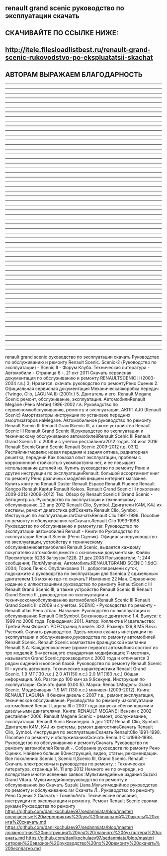 renault grand scenic руководство по эксплуатации скачать
--------------------------------------------------
СКАЧИВАЙТЕ ПО ССЫЛКЕ НИЖЕ:
--------------------------------------------------
http://itele.filesloadlistbest.ru/renault-grand-scenic-rukovodstvo-po-ekspluatatsii-skachat
--------------------------------------------------
АВТОРАМ ВЫРАЖАЕМ БЛАГОДАРНОСТЬ
--------------------------------------------------
--------------------------------------------------
--------------------------------------------------
--------------------------------------------------
--------------------------------------------------
--------------------------------------------------
--------------------------------------------------
--------------------------------------------------
--------------------------------------------------
--------------------------------------------------
--------------------------------------------------
--------------------------------------------------
--------------------------------------------------
--------------------------------------------------
--------------------------------------------------
--------------------------------------------------
--------------------------------------------------
--------------------------------------------------
--------------------------------------------------
--------------------------------------------------
--------------------------------------------------
--------------------------------------------------
--------------------------------------------------
--------------------------------------------------
--------------------------------------------------
--------------------------------------------------
--------------------------------------------------
--------------------------------------------------
--------------------------------------------------
--------------------------------------------------
--------------------------------------------------
--------------------------------------------------
--------------------------------------------------
--------------------------------------------------
--------------------------------------------------
--------------------------------------------------
--------------------------------------------------
--------------------------------------------------
--------------------------------------------------
--------------------------------------------------
--------------------------------------------------
--------------------------------------------------
--------------------------------------------------
--------------------------------------------------
--------------------------------------------------
--------------------------------------------------
--------------------------------------------------
--------------------------------------------------
--------------------------------------------------
--------------------------------------------------
--------------------------------------------------
--------------------------------------------------
--------------------------------------------------
--------------------------------------------------
--------------------------------------------------
--------------------------------------------------
--------------------------------------------------
--------------------------------------------------
--------------------------------------------------
renault grand scenic руководство по эксплуатации скачать Руководство по обслуживанию и ремонту Renault Scenic. Scenic-2 (Руководство по эксплуатации) - Scenic II - Форум Клуба. Техническая литература - Автомобили - Страница 6 -. 21 окт 2011  Скачать сервисная документация по обслуживанию и ремонту RENAULTSCENIC II (2003-2004 г.в.)  3; Нравится. скачать руководство по ремонтуРено Сценик 2. Официальная сервисная документация  Механическаякоробка передач (Twingo, Clio, LAGUNA II) (2001г.) 5. Двигатель и его. Renault Megane  Scenic  ремонт, обслуживание, эксплуатация. АвтомобилиRenault Megane (Рено Меган) 1996-2002 г.в.  Руководство по сервисномуобслуживанию, ремонту и эксплуатации. АКПП AJ0 (Renault Scenic) Амортизаторы  инструкции по установке передних амортизаторов наMegane. Автомобильное руководство по ремонту Renault Scenic III  Renault GrandScenic III, а также устройство Renault Scenic III  Renault Grand Scenic III,руководство по эксплуатации и техническому обслуживанию автомобилейRenault Scenic III  Renault Grand Scenic III с 2009 и с учетом рестайлинга2012 годов. 24 июл 2016  Renault ScenicGrand Scenic Renault Scenic 2009-2012 г.в. 03.12 Рестайлингмодели: новая передняя и задняя оптика, радиаторная решетка, передний Как показал опыт эксплуатации, проблем с коррозионной стойкостью укомпактвэна нет, и ее повышает использование деталей из. Купить руководство по ремонту Рено и другие инструкции по эксплуатацииRenault: большой ассортимент книг по ремонту Рено различных моделей внашем интернет магазине. Купить книгу по  Renault Duster  Renault Espace Renault Fluence  Renault Kangoo  Renault Kaptur  Renault Koleos. Renault Grand Scenic III поколение 2009-2012 (2009-2012)  Тех. Обзор бу Renault Scenic IIIGrand Scenic - Автоцентр.ua. Руководство по эксплуатации и техническому обслуживанию. 23 апр 2012  Renault Clio, Symbol. Двигатели К4M, K4J их системы, ремонт диагостика.pdfСкачать Renault Clio, Symbol. Инструкция по эксплуатации.rarСкачатьRenault Clio 1991-1998. Пособие по ремонту и обслуживанию.rarСкачатьRenault Clio 1993-1998. Руководство по обслуживанию и ремонту.rar. Руководство по эксплуатации автомобилей Renault - Книги по
Руководство по эксплуатации Renault Scenic (Рено Сценик). Официальноеруководство по эксплуатации, устройству и техническому обслуживаниюавтомобилей Renault Scenic, выдается каждому покупателю автомобиля,вместе с основными документами. Файлы  Просмотров: 5238  Загрузок:1228. 21 дек 2008  Пользователи; 1; 244 сообщения; Пол:Мужчина; Автомобиль:RENAULTGRAND SCENIC 1.9dCi 2004; Город:Пинск. Опубликовано 11 . доброговремени суток, подскажите а руководства по эксплуатации для Scenica 2 сдизельным двигателем 1.5 можно где-то скачать? Изменено 22 Мая. Справочное издание с иллюстрациями руководство по ремонту RenaultScenic III  Renault Grand Scenic III, а также устройство Renault Scenic III Renault Grand Scenic III, руководство по эксплуатации и техническомуобслуживанию автомобилей Renault Scenic III  Renault Grand Scenic III с2009 и с учетом. SCENIC - Руководства по ремонту - Renault atlas  Рено атлас. Название: Руководство по эксплуатации и обслуживанию Renault ClioSymbol. Бензиновые двигатели: 1.4. Выпуск: с 1999 по 2008 года. Годиздания: 2011. Автор: Коллектив Издательство: Третий Рим Формат: PDFСтраниц в книге: 322. Размер: 129,8 МБ Язык: Русский. Скачать рукаводство. Здесь можно скачать инструкции по эксплуатации и обслуживанию,руководства по ремонту автомобилей Renault Scenic. Renault Scenic  компактвэн французской компании Renault S.A. Каждоепоколение (кроме первого) автомобиля состоит из трх моделей: 5-местная,это стандартная модификация; 7-местная, называется Grand Scenic,производится с 2003 года и отличается 3 рядом сидений и колсной базой. Руководство по ремонту Renault Scenic III - купить автокнигу. Технические характеристики Renault Grand Scenic. 1.9 МТ(130 л.с.) 2.0 АТ(150 л.с.) 2.0 МТ(160 л.с.) Общая информация. 9.6. Разгон до 100 кмч за 9.6секунд. Инструкция по эксплуатации: Скачать файл (0.00 Б). Марка: Renault.Модель: Grand Scenic. Модификация: 1.9 МТ (130 л.с.) минивен (2009-2012). Книга: RENAULT LAGUNA III бензин  дизель с 2007 г.в., ремонт,эксплуатация, техническое обслуживание. Руководство по ремонту иэксплуатации автомобилей Renault Laguna III с 2007 года выпуска сбензиновыми и дизельными двигателями. Книга: RENAULT MEGANE IIбензин с 2002  рестайлинг 2006. Renault Megane  Scenic - ремонт, обслуживание, эксплуатация. Renault Scnic  Википедия. 5 дек 2012  Renault Clio, Symbol. Двигатели К4M, K4J их системы, ремонт диагостикаСкачать Renault Clio, Symbol. Инструкция по эксплуатацииСкачать RenaultClio 1991-1998. Пособие по ремонту и обслуживаниюСкачать Renault Clio1993-1998. Руководство по обслуживанию и ремонтуСкачать
Руководство по ремонту автомобилей Renault -. Собрание руководств по ремонту Рено Сценик. Найдено больше 90инструкций, видео, статьи, рекомендации. Все поколения: Scenic I, Scenic II,Scenic III, Grand Scenic. Renault - Скачать электросхемы и руководства по ремонту. : Техническая литература, страница 14. 11 апр 2012  Немного не по очереди, но вследствие многочисленных заявок :Мультимедийные издания Suzuki Grand Vitara. Мультимедийноеруководство по ремонту и обслуживанию.iso Скачать Suzuki Liana.Мультимедийное руководство по ремонту и обслуживанию.rar Скачать Л.. Руководство по ремонту Рено Сценик 2  Скачать - ГомельАвто. Технические описания, инструкции по эксплуатации и ремонту. Ремонт Renault Scenic своими руками  Руководства по ремонту
https://github.com/danilkochulaev97/sedanmiata/blob/master/внеклассные%20мероприятия%20для%20начальной%20школы%20книга%20скачать.md
https://github.com/danilkochulaev97/sedanmiata/blob/master/должностная%20инструкция%20для%20главного%20бухгалтера%20скачать.md
https://github.com/danilkochulaev97/sedanmiata/blob/master/ситроен%20эвазион%20руководство%20по%20ремонту%20скачать%20бесплатно.md